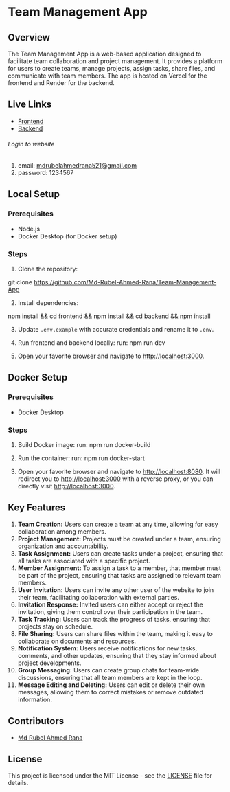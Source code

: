 # Team Management App

## Overview

The Team Management App is a web-based application designed to facilitate team collaboration and project management. It provides a platform for users to create teams, manage projects, assign tasks, share files, and communicate with team members. The app is hosted on Vercel for the frontend and Render for the backend.

## Live Links

- [Frontend](https://team-manager-eight.vercel.app)
- [Backend](https://api-team-manager.onrender.com)

###### Login to website

1. email: mdrubelahmedrana521@gmail.com
2. password: 1234567

## Local Setup

### Prerequisites

- Node.js
- Docker Desktop (for Docker setup)

### Steps

1. Clone the repository:

git clone https://github.com/Md-Rubel-Ahmed-Rana/Team-Management-App

2. Install dependencies:

npm install && cd frontend && npm install && cd backend && npm install

3. Update `.env.example` with accurate credentials and rename it to `.env`.

4. Run frontend and backend locally:
   run: npm run dev
5. Open your favorite browser and navigate to [http://localhost:3000](http://localhost:3000).

## Docker Setup

### Prerequisites

- Docker Desktop

### Steps

1. Build Docker image:
   run: npm run docker-build

2. Run the container:
   run: npm run docker-start
3. Open your favorite browser and navigate to [http://localhost:8080](http://localhost:8080). It will redirect you to [http://localhost:3000](http://localhost:3000) with a reverse proxy, or you can directly visit [http://localhost:3000](http://localhost:3000).

## Key Features

1. **Team Creation:** Users can create a team at any time, allowing for easy collaboration among members.
2. **Project Management:** Projects must be created under a team, ensuring organization and accountability.
3. **Task Assignment:** Users can create tasks under a project, ensuring that all tasks are associated with a specific project.
4. **Member Assignment:** To assign a task to a member, that member must be part of the project, ensuring that tasks are assigned to relevant team members.
5. **User Invitation:** Users can invite any other user of the website to join their team, facilitating collaboration with external parties.
6. **Invitation Response:** Invited users can either accept or reject the invitation, giving them control over their participation in the team.
7. **Task Tracking:** Users can track the progress of tasks, ensuring that projects stay on schedule.
8. **File Sharing:** Users can share files within the team, making it easy to collaborate on documents and resources.
9. **Notification System:** Users receive notifications for new tasks, comments, and other updates, ensuring that they stay informed about project developments.
10. **Group Messaging:** Users can create group chats for team-wide discussions, ensuring that all team members are kept in the loop.
11. **Message Editing and Deleting:** Users can edit or delete their own messages, allowing them to correct mistakes or remove outdated information.

## Contributors

- [Md Rubel Ahmed Rana](https://github.com/Md-Rubel-Ahmed-Rana)

## License

This project is licensed under the MIT License - see the [LICENSE](LICENSE) file for details.
